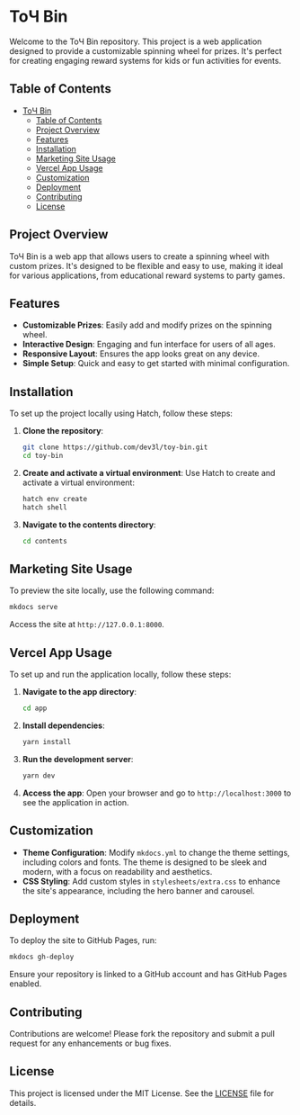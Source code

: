 # ToЧ Bin

Welcome to the ToЧ Bin repository. This project is a web application designed to provide a customizable spinning wheel for prizes. It's perfect for creating engaging reward systems for kids or fun activities for events.

## Table of Contents

- [ToЧ Bin](#toч-bin)
  - [Table of Contents](#table-of-contents)
  - [Project Overview](#project-overview)
  - [Features](#features)
  - [Installation](#installation)
  - [Marketing Site Usage](#marketing-site-usage)
  - [Vercel App Usage](#vercel-app-usage)
  - [Customization](#customization)
  - [Deployment](#deployment)
  - [Contributing](#contributing)
  - [License](#license)

## Project Overview

ToЧ Bin is a web app that allows users to create a spinning wheel with custom prizes. It's designed to be flexible and easy to use, making it ideal for various applications, from educational reward systems to party games.

## Features

- **Customizable Prizes**: Easily add and modify prizes on the spinning wheel.
- **Interactive Design**: Engaging and fun interface for users of all ages.
- **Responsive Layout**: Ensures the app looks great on any device.
- **Simple Setup**: Quick and easy to get started with minimal configuration.

## Installation

To set up the project locally using Hatch, follow these steps:

1. **Clone the repository**:

   ```bash
   git clone https://github.com/dev3l/toy-bin.git
   cd toy-bin
   ```

2. **Create and activate a virtual environment**:
   Use Hatch to create and activate a virtual environment:

   ```bash
   hatch env create
   hatch shell
   ```

3. **Navigate to the contents directory**:

   ```bash
   cd contents
   ```

## Marketing Site Usage

To preview the site locally, use the following command:

```bash
mkdocs serve
```

Access the site at `http://127.0.0.1:8000`.

## Vercel App Usage

To set up and run the application locally, follow these steps:

1. **Navigate to the app directory**:

   ```bash
   cd app
   ```

2. **Install dependencies**:

   ```bash
   yarn install
   ```

3. **Run the development server**:

   ```bash
   yarn dev
   ```

4. **Access the app**: Open your browser and go to `http://localhost:3000` to see the application in action.

## Customization

- **Theme Configuration**: Modify `mkdocs.yml` to change the theme settings, including colors and fonts. The theme is designed to be sleek and modern, with a focus on readability and aesthetics.
- **CSS Styling**: Add custom styles in `stylesheets/extra.css` to enhance the site's appearance, including the hero banner and carousel.

## Deployment

To deploy the site to GitHub Pages, run:

```bash
mkdocs gh-deploy
```

Ensure your repository is linked to a GitHub account and has GitHub Pages enabled.

## Contributing

Contributions are welcome! Please fork the repository and submit a pull request for any enhancements or bug fixes.

## License

This project is licensed under the MIT License. See the [LICENSE](LICENSE) file for details.
